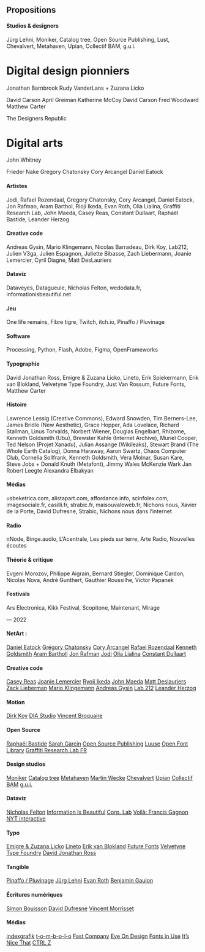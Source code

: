 
## Propositions

#### Studios & designers
Jürg Lehni,
Moniker,
Catalog tree,
Open Source Publishing,
Lust,
Chevalvert,
Metahaven,
Upian,
Collectif BAM,
g.u.i.


# Digital design pionniers
Jonathan Barnbrook
Rudy VanderLans + Zuzana Licko 

David Carson
April Greiman
Katherine McCoy
David Carson
Fred Woodward
Matthew Carter

The Designers Republic

# Digital arts

John Whitney 

Frieder Nake
Grégory Chatonsky
Cory Arcangel 
Daniel Eatock

#### Artistes
Jodi,
Rafael Rozendaal,
Gregory Chatonsky,
Cory Arcangel,
Daniel Eatock,
Jon Rafman,
Aram Barthol,
Rioji Ikeda,
Evan Roth,
Olia Lialina,
Graffiti Research Lab,
John Maeda,
Casey Reas,
Constant Dullaart,
Raphaël Bastide,
Leander Herzog

#### Creative code
Andreas Gysin,
Mario Klingemann,
Nicolas Barradeau,
Dirk Koy,
Lab212,
Julien V3ga,
Julien Espagnon,
Juliette Bibasse,
Zach Liebermann,
Joanie Lemercier,
Cyril Diagne,
Matt DesLauriers

#### Dataviz
Dataveyes,
Datagueule,
Nicholas Felton,
wedodata.fr,
informationisbeautiful.net

#### Jeu
One life remains,
Fibre tigre,
Twitch,
itch.io,
Pinaffo / Pluvinage

#### Software
Processing,
Python,
Flash,
Adobe,
Figma,
OpenFrameworks

#### Typographie
David Jonathan Ross,
Emigre & Zuzana Licko,
Lineto,
Erik Spiekermann,
Erik van Blokland,
Velvetyne Type Foundry,
Just Van Rossum,
Future Fonts,
Matthew Carter

#### Histoire
Lawrence Lessig (Creative Commons),
Edward Snowden,
Tim Berners-Lee,
James Bridle (New Aesthetic),
Grace Hopper,
Ada Lovelace,
Richard Stallman,
Linus Torvalds,
Norbert Wiener,
Douglas Engelbart,
Rhizome,
Kenneth Goldsmith (Ubu),
Brewster Kahle (Internet Archive),
Muriel Cooper,
Ted Nelson (Projet Xanadu),
Julian Assange (Wikileaks),
Stewart Brand (The Whole Earth Catalog),
Donna Haraway,
Aaron Swartz,
Chaos Computer Club,
Cornelia Sollfrank,
Kenneth Goldsmith,
Vera Molnar,
Susan Kare,
Steve Jobs
+
Donald Knuth (Metafont),
Jimmy Wales
McKenzie Wark
Jan Robert Leegte 
Alexandra Elbakyan

#### Médias
usbeketrica.com,
alistapart.com,
affordance.info,
scinfolex.com,
imagesociale.fr,
casilli.fr,
strabic.fr,
maisouvaleweb.fr,
Nichons nous,
Xavier de la Porte,
David Dufresne,
Strabic,
Nichons nous dans l’internet

#### Radio
πNode,
Binge.audio,
L’Acentrale,
Les pieds sur terre,
Arte Radio,
Nouvelles écoutes

#### Théorie & critique
Evgeni Morozov,
Philippe Aigrain,
Bernard Stiegler,
Dominique Cardon,
Nicolas Nova,
André Gunthert,
Gauthier Roussilhe,
Victor Papanek

#### Festivals
Ars Electronica,
Kikk Festival,
Scopitone,
Maintenant,
Mirage





— 2022



#### NetArt : 
[Daniel Eatock](https://eatock.com/)
[Grégory Chatonsky](http://chatonsky.net/)
[Cory Arcangel](https://coryarcangel.com/)
[Rafael Rozendaal](https://www.newrafael.com/)
[Kenneth Goldsmith](https://ubuweb.com/)
[Aram Bartholl](https://arambartholl.com/)
[Jon Rafman](https://www.jonrafman.com/)
[Jodi](http://jodi.org/)
[Olia Lialina](http://art.teleportacia.org/)
[Constant Dullaart](https://constantdullaart.com)

#### Creative code
[Casey Reas](https://reas.com/)
[Joanie Lemercier](https://joanielemercier.com/)
[Ryoji Ikeda](https://www.ryojiikeda.com/)
[John Maeda](https://maedastudio.com/)
[Matt Deslauriers](https://www.mattdesl.com/)
[Zack Lieberman](https://zdlldz.com/)
[Mario Klingemann](http://quasimondo.com/)
[Andreas Gysin](https://ertdfgcvb.xyz/)
[Lab 212](https://www.lab212.org/)
[Leander Herzog](https://leanderherzog.ch/)

#### Motion
[Dirk Koy](https://dirkkoy.com/)
[DIA Studio](https://dia.tv/)
[Vincent Broquaire](http://www.vincentbroquaire.com/)

#### Open Source
[Raphaël Bastide](https://raphaelbastide.com/)
[Sarah Garcin](https://sarahgarcin.com/)
[Open Source Publishing](http://osp.kitchen/)
[Luuse](http://www.luuse.io/)
[Open Font Library](http://openfontlibrary.org/)
[Graffiti Research Lab FR](https://graffitiresearchlab.fr/)

#### Design studios
[Moniker](https://studiomoniker.com/)
[Catalog tree](https://www.catalogtree.net/)
[Metahaven](http://www.metahaven.net/)
[Martin Wecke](https://martinwecke.de/)
[Chevalvert](https://chevalvert.fr/)
[Upian](https://www.upian.com/)
[Collectif BAM](https://collectifbam.fr/)
[g.u.i.](https://g-u-i.net/)

#### Dataviz 
[Nicholas Felton](http://feltron.com/)
[Information Is Beautiful](https://informationisbeautiful.net/)
[Corp. Lab](https://www.corp-lab.com/)
[Voilà: Francis Gagnon](https://chezvoila.com/fr/)
[NYT interactive](https://twitter.com/NYTInteractive)

#### Typo 
[Emigre & Zuzana Licko](https://www.emigre.com)
[Lineto](https://lineto.com/)
[Erik van Blokland](https://letterror.com/) 
[Future Fonts](https://www.futurefonts.xyz/)
[Velvetyne Type Foundry](http://velvetyne.fr/)
[David Jonathan Ross](https://djr.com/)

#### Tangible 
[Pinaffo / Pluvinage](https://pinaffo-pluvinage.com/)
[Jürg Lehni](http://juerglehni.com/)
[Evan Roth](http://www.evan-roth.com/)
[Benjamin Gaulon](http://recyclism.com/)

#### Écritures numériques
[Simon Bouisson](http://simonbouisson.com/)
[David Dufresne](http://www.davduf.net/)
[Vincent Morrisset](https://vincentmorisset.com/)

#### Médias
[indexgrafik](http://indexgrafik.fr/)
[t-o-m-b-o-l-o](https://www.t-o-m-b-o-l-o.eu/)
[Fast Company](https://www.fastcompany.com/co-design)
[Eye On Design](https://eyeondesign.aiga.org)
[Fonts in Use](https://fontsinuse.com)
[It’s Nice That](https://www.itsnicethat.com/)
[CTRL Z](https://ctrlzmag.com/)